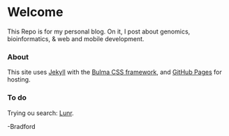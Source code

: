 # Welcome

This Repo is for my personal blog.  On it, I post about genomics, bioinformatics, & web and mobile development.

### About
This site uses [Jekyll](http://jekyllrb.com) with the [Bulma CSS framework](http://bulma.io/), and [GitHub Pages](https://pages.github.com) for hosting.

### To do 

Trying ou search: [Lunr](https://learn.cloudcannon.com/jekyll/jekyll-search-using-lunr-js/).


-Bradford
